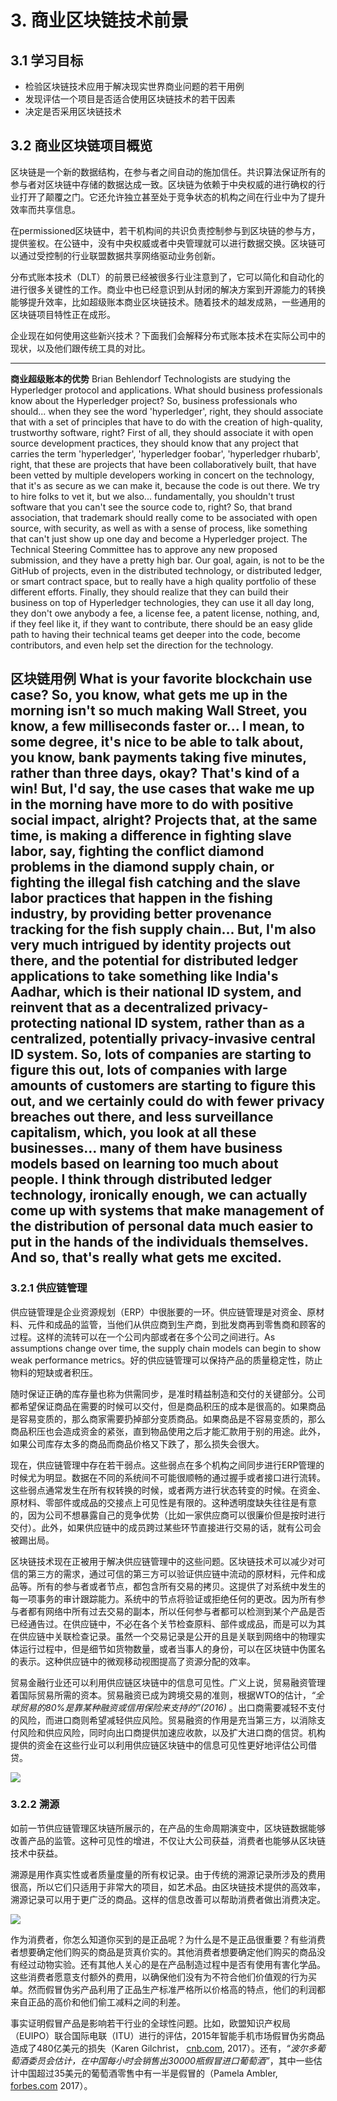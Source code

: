 # 3. 商业区块链技术前景
## 3.1 学习目标
- 检验区块链技术应用于解决现实世界商业问题的若干用例
- 发现评估一个项目是否适合使用区块链技术的若干因素
- 决定是否采用区块链技术

## 3.2 商业区块链项目概览
区块链是一个新的数据结构，在参与者之间自动的施加信任。共识算法保证所有的参与者对区块链中存储的数据达成一致。区块链为依赖于中央权威的进行确权的行业打开了颠覆之门。它还允许独立甚至处于竞争状态的机构之间在行业中为了提升效率而共享信息。

在permissioned区块链中，若干机构间的共识负责控制参与到区块链的参与方，提供鉴权。在公链中，没有中央权威或者中央管理就可以进行数据交换。区块链可以通过受控制的行业联盟数据共享网络驱动业务创新。

分布式账本技术（DLT）的前景已经被很多行业注意到了，它可以简化和自动化的进行很多关键性的工作。商业中也已经意识到从封闭的解决方案到开源能力的转换能够提升效率，比如超级账本商业区块链技术。随着技术的越发成熟，一些通用的区块链项目特性正在成形。

企业现在如何使用这些新兴技术？下面我们会解释分布式账本技术在实际公司中的现状，以及他们跟传统工具的对比。

---
**商业超级账本的优势**
Brian Behlendorf
Technologists are studying the Hyperledger protocol and applications.
What should business professionals know about the Hyperledger project?
So, business professionals who should... when they see the word 'hyperledger', right,
they should associate that with a set of principles that have to do with the creation of high-quality, trustworthy software, right?
First of all, they should associate it with open source development practices,
they should know that any project that carries the term 'hyperledger', 'hyperledger foobar', 'hyperledger rhubarb', right,
that these are projects that have been collaboratively built,
that have been vetted by multiple developers working in concert on the technology,
that it's as secure as we can make it, because the code is out there.
We try to hire folks to vet it, but we also... fundamentally, you shouldn't trust software that you can't see the source code to, right?
So, that brand association, that trademark should really come to be associated with open source, with security, as well as with a sense of process,
like something that can't just show up one day and become a Hyperledger project.
The Technical Steering Committee has to approve any new proposed submission, and they have a pretty high bar.
Our goal, again, is not to be the GitHub of projects, even in the distributed technology, or distributed ledger, or smart contract space,
but to really have a high quality portfolio of these different efforts.
Finally, they should realize that they can build their business on top of Hyperledger technologies,
they can use it all day long, they don't owe anybody a fee, a license fee, a patent license, nothing,
and, if they feel like it, if they want to contribute, there should be an easy glide path to having their technical teams get deeper into the code,
become contributors, and even help set the direction for the technology.

**区块链用例**
What is your favorite blockchain use case?
So, you know, what gets me up in the morning isn't so much making Wall Street, you know, a few milliseconds faster or...
I mean, to some degree, it's nice to be able to talk about, you know, bank payments taking five minutes, rather than three days, okay?
That's kind of a win! But, I'd say, the use cases that wake me up in the morning have more to do with positive social impact, alright?
Projects that, at the same time, is making a difference in fighting slave labor, say, fighting the conflict diamond problems in the diamond supply chain,
or fighting the illegal fish catching and the slave labor practices that happen in the fishing industry, by providing better provenance tracking for the fish supply chain...
But, I'm also very much intrigued by identity projects out there, and the potential for distributed ledger applications to take something like India's Aadhar, which is their national ID system,
and reinvent that as a decentralized privacy-protecting national ID system, rather than as a centralized, potentially privacy-invasive central ID system.
So, lots of companies are starting to figure this out,
lots of companies with large amounts of customers are starting to figure this out,
and we certainly could do with fewer privacy breaches out there, and less surveillance capitalism,
which, you look at all these businesses... many of them have business models based on learning too much about people.
I think through distributed ledger technology, ironically enough,
we can actually come up with systems that make management of the distribution of personal data much easier to put in the hands of the individuals themselves.
And so, that's really what gets me excited.
---

### 3.2.1 供应链管理
供应链管理是企业资源规划（ERP）中很胀要的一环。供应链管理是对资金、原材料、元件和成品的监管，当他们从供应商到生产商，到批发商再到零售商和顾客的过程。这样的流转可以在一个公司内部或者在多个公司之间进行。As assumptions change over time, the supply chain models can begin to show weak performance metrics。好的供应链管理可以保持产品的质量稳定性，防止物料的短缺或者积压。

随时保证正确的库存量也称为供需同步，是准时精益制造和交付的关键部分。公司都希望保证商品在需要的时候可以交付，但是商品积压的成本是很高的。如果商品是容易变质的，那么商家需要扔掉部分变质商品。如果商品是不容易变质的，那么商品积压也会造成资金的紧张，直到物品使用之后才能汇款用于别的用途。此外，如果公司库存太多的商品而商品价格又下跌了，那么损失会很大。

现在，供应链管理中存在若干弱点。这些弱点在多个机构之间同步进行ERP管理的时候尤为明显。数据在不同的系统间不可能很顺畅的通过握手或者接口进行流转。这些弱点通常发生在所有权转换的时候，或者两方进行状态转变的时候。在资金、原材料、零部件或成品的交接点上可见性是有限的。这种透明度缺失往往是有意的，因为公司不想暴露自己的竞争优势（比如一家供应商可以很廉价但是按时进行交付）。此外，如果供应链中的成员跨过某些环节直接进行交易的话，就有公司会被踢出局。

区块链技术现在正被用于解决供应链管理中的这些问题。区块链技术可以减少对可信的第三方的需求，通过可信的第三方可以验证供应链中流动的原材料，元件和成品等。所有的参与者或者节点，都包含所有交易的拷贝。这提供了对系统中发生的每一项事务的审计跟踪能力。系统中的节点将验证或拒绝任何的更改。因为所有参与者都有网络中所有过去交易的副本，所以任何参与者都可以检测到某个产品是否已经通告过。在供应链中，不必在各个关节检查原料、部件或成品，而是可以为其在供应链中关联检查记录。虽然一个交易记录是公开的且是关联到网络中的物理实体运行过程中，但是细节如货物数量，或者当事人的身份，可以在区块链中伪匿名的表示。这种供应链中的微观移动视图提高了资源分配的效率。

贸易金融行业还可以利用供应链区块链中的信息可见性。广义上说，贸易融资管理着国际贸易所需的资本。贸易融资已成为跨境交易的准则，根据WTO的估计，*“全球贸易的80%是靠某种融资或信用保险来支持的”(2016)* 。出口商需要减轻不支付的风险，而进口商则希望减轻供应风险。贸易融资的作用是充当第三方，以消除支付风险和供应风险，同时向出口商提供加速应收款，以及扩大进口商的信贷。机构提供的资金在这些行业可以利用供应链区块链中的信息可见性更好地评估公司借贷。

![](https://prod-edxapp.edx-cdn.org/assets/courseware/v1/f8b777bb4b2add9a426b97b8f2556aad/asset-v1:LinuxFoundationX+LFS171x+3T2017+type@asset+block/Supply_Chain_of_Tuna.png)

### 3.2.2 溯源
如前一节供应链管理区块链所展示的，在产品的生命周期演变中，区块链数据能够改善产品的监管。这种可见性的增进，不仅让大公司获益，消费者也能够从区块链技术中获益。

溯源是用作真实性或者质量度量的所有权记录。由于传统的溯源记录所涉及的费用很高，所以它们只适用于非常大的项目，如艺术品。由区块链技术提供的高效率，溯源记录可以用于更广泛的商品。这样的信息改善可以帮助消费者做出消费决定。

![](https://prod-edxapp.edx-cdn.org/assets/courseware/v1/deba401bb91d6751d6651dcd849cf412/asset-v1:LinuxFoundationX+LFS171x+3T2017+type@asset+block/Provenance_Use_Case.jpg)

作为消费者，你怎么知道你买到的是正品呢？为什么是不是正品很重要？有些消费者想要确定他们购买的商品是货真价实的。其他消费者想要确定他们购买的商品没有经过动物实验。还有其他人关心的是在产品制造过程中是否有使用有害化学品。这些消费者愿意支付额外的费用，以确保他们没有为不符合他们价值观的行为买单。然而假冒伪劣产品利用了正品生产标准严格所以价格高的特点，他们的利润都来自正品的高价和他们偷工减料之间的利差。

事实证明假冒产品是影响若干行业的全球性问题。比如，欧盟知识产权局（EUIPO）联合国际电联（ITU）进行的评估，2015年智能手机市场假冒伪劣商品造成了480亿美元的损失（Karen Gilchrist， [cnb.com](https://www.cnbc.com/2017/02/28/fake-smartphone-sales-cost-global-industry-48-billion.html), 2017）。还有，*“波尔多葡萄酒委员会估计，在中国每小时会销售出30000瓶假冒进口葡萄酒”*，其中一些估计中国超过35美元的葡萄酒零售中有一半是假冒的（Pamela Ambler, [forbes.com](https://www.forbes.com/sites/pamelaambler/2017/07/27/china-is-facing-an-epidemic-of-counterfeit-and-contraband-wine/#394d10b15843) 2017）。


